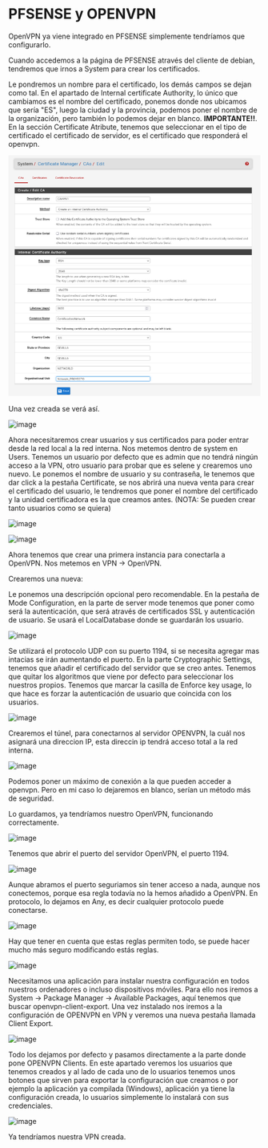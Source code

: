 # PFSENSE y OPENVPN

OpenVPN ya viene integrado en PFSENSE simplemente tendríamos que configurarlo.

Cuando accedemos a la página de PFSENSE através del cliente de debian, tendremos que irnos a System para crear los certificados.

 Le pondremos un nombre para el certificado, los demás campos se dejan como tal. En el apartado de Internal certificate Authority, lo único que cambiamos es el nombre del certificado, ponemos donde nos ubicamos que sería "ES", luego la ciudad y la provincia, podemos poner el nombre de la organización, pero también lo podemos dejar en blanco.
**IMPORTANTE!!**. En la sección Certificate Atribute, tenemos que seleccionar en el tipo de certificado el certificado de servidor, es el certificado que responderá el openvpn.
 
![image](imagenes/1-vpn.png)

Una vez creada se verá así.

![image](https://github.com/SeleneBP/VPN-y-Proxmox/assets/91204696/aec90846-f19c-4aaa-a063-4543ff64f7bd)

Ahora necesitaremos crear usuarios y sus certificados para poder entrar desde la red local a la red interna.
Nos metemos dentro de system en Users. Tenemos un usuario por defecto que es admin que no tendrá ningún acceso a la VPN, otro usuario para probar que es selene y crearemos uno nuevo. 
Le ponemos el nombre de usuario y su contraseña, le tenemos que dar click a la pestaña Certificate, se nos abrirá una nueva venta para crear el certificado del usuario, le tendremos que poner el nombre del certificado y la unidad certificadora es la que creamos antes.
(NOTA: Se pueden crear tanto usuarios como se quiera)

![image](https://github.com/SeleneBP/VPN-y-Proxmox/assets/91204696/7d6d7a3d-21b2-4ed2-8879-f61db5ad066f)

![image](https://github.com/SeleneBP/VPN-y-Proxmox/assets/91204696/abb8ff57-dc7e-4cf9-b759-d8b7408cc36c)

Ahora tenemos que crear una primera instancia para conectarla a OpenVPN. Nos metemos en VPN -> OpenVPN.

Crearemos una nueva:

Le ponemos una descripción opcional pero recomendable. En la pestaña de Mode Configuration, en la parte de server mode tenemos que poner como será la autenticación, que será através de certificados SSL y autenticación de usuario. Se usará el LocalDatabase donde se guardarán los usuario. 

![image](https://github.com/SeleneBP/VPN-y-Proxmox/assets/91204696/7720e5f0-1dc8-40ab-83eb-b688f6412456)

Se utilizará el protocolo UDP con su puerto 1194, si se necesita agregar mas intacias se irán aumentando el puerto.
En la parte Cryptographic Settings, tenemos que añadir el certificado del servidor que se creo antes.
Tenemos que quitar los algoritmos que viene por defecto para seleccionar los nuestros propios. Tenemos que marcar la casilla de Enforce key usage, lo que hace es forzar la autenticación de usuario que coincida con los usuarios.

![image](https://github.com/SeleneBP/VPN-y-Proxmox/assets/91204696/347a7a60-59b4-48ac-ba7b-58afb8bde56d)

Crearemos el túnel, para conectarnos al servidor OPENVPN, la cuál nos asignará una direccion IP, esta direccin ip tendrá acceso total a la red interna.

![image](https://github.com/SeleneBP/VPN-y-Proxmox/assets/91204696/05186ee9-a815-43cf-9749-8249c13a9a65)

Podemos poner un máximo de conexión a la que pueden acceder a openvpn. Pero en mi caso lo dejaremos en blanco, serían un método más de seguridad.

Lo guardamos, ya tendríamos nuestro OpenVPN, funcionando correctamente.

![image](https://github.com/SeleneBP/VPN-y-Proxmox/assets/91204696/c02afbbb-e598-47e4-968b-a75ea1a1f88b)

Tenemos que abrir el puerto del servidor OpenVPN, el puerto 1194.

![image](https://github.com/SeleneBP/VPN-y-Proxmox/assets/91204696/19614792-822a-48f1-a60a-ae30b3bd8965)

Aunque abramos el puerto seguriamos sin tener acceso a nada, aunque nos conectemos, porque esa regla todavía no la hemos añadido a OpenVPN.
En protocolo, lo dejamos en Any, es decir cualquier protocolo puede conectarse.

![image](https://github.com/SeleneBP/VPN-y-Proxmox/assets/91204696/3f8117f1-b704-4643-9a1b-3a6c912e9067)

Hay que tener en cuenta que estas reglas permiten todo, se puede hacer mucho más seguro modificando estás reglas.

![image](https://github.com/SeleneBP/VPN-y-Proxmox/assets/91204696/6467f2b2-232c-4ce7-a99c-ec997558d37f)

Necesitamos una aplicación para instalar nuestra configuración en todos nuestros ordenadores o incluso dispositivos móviles.
Para ello nos iremos a System -> Package Manager -> Available Packages, aquí tenemos que buscar openvpn-client-export. Una vez instalado nos iremos a la configuración de OPENVPN en VPN y veremos una nueva pestaña llamada Client Export.

![image](https://github.com/SeleneBP/VPN-y-Proxmox/assets/91204696/a90d7a83-5c75-4a84-a9ee-8713c6560c98)

Todo los dejamos por defecto y pasamos directamente a la parte donde pone OPENVPN Clients.
En este apartado veremos los usuarios que tenemos creados y al lado de cada uno de lo usuarios tenemos unos botones que sirven para exportar la configuración que creamos o por ejemplo la aplicación ya compilada (Windows), aplicación ya tiene la configuración creada, lo usuarios simplemente lo instalará con sus credenciales.

![image](https://github.com/SeleneBP/VPN-y-Proxmox/assets/91204696/8852cd31-ccdc-4355-a484-7654d04eb775)

Ya tendríamos nuestra VPN creada. 
